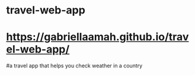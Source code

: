# travel-web-app

# https://gabriellaamah.github.io/travel-web-app/

#a travel app that helps you check weather in a country
